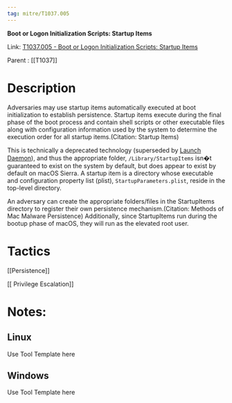 ```yaml
---
tag: mitre/T1037.005
---
```


**Boot or Logon Initialization Scripts: Startup Items**

Link: [T1037.005 - Boot or Logon Initialization Scripts: Startup Items](https://attack.mitre.org/techniques/T1037/005)

Parent : [[T1037]]


# Description

Adversaries may use startup items automatically executed at boot initialization to establish persistence. Startup items execute during the final phase of the boot process and contain shell scripts or other executable files along with configuration information used by the system to determine the execution order for all startup items.(Citation: Startup Items)

This is technically a deprecated technology (superseded by [Launch Daemon](https://attack.mitre.org/techniques/T1543/004)), and thus the appropriate folder, <code>/Library/StartupItems</code> isn�t guaranteed to exist on the system by default, but does appear to exist by default on macOS Sierra. A startup item is a directory whose executable and configuration property list (plist), <code>StartupParameters.plist</code>, reside in the top-level directory. 

An adversary can create the appropriate folders/files in the StartupItems directory to register their own persistence mechanism.(Citation: Methods of Mac Malware Persistence) Additionally, since StartupItems run during the bootup phase of macOS, they will run as the elevated root user.

# Tactics


[[Persistence]]

[[ Privilege Escalation]]


# Notes:

## Linux

Use Tool Template here

## Windows

Use Tool Template here